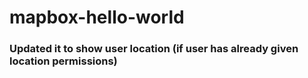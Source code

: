 # mapbox-hello-world

### Updated it to show user location (if user has already given location permissions)
